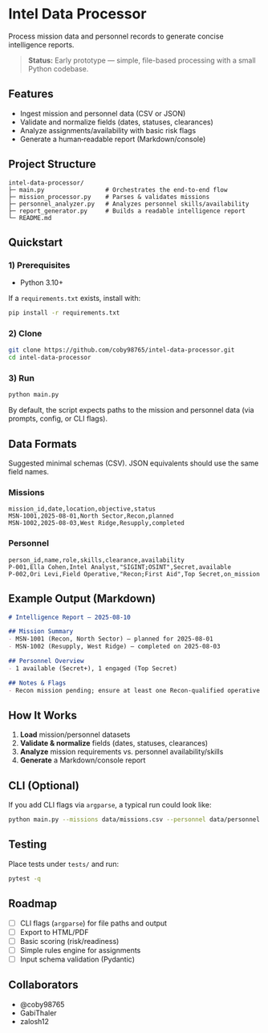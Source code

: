# Intel Data Processor

Process mission data and personnel records to generate concise intelligence reports.

> **Status:** Early prototype — simple, file-based processing with a small Python codebase.

## Features
- Ingest mission and personnel data (CSV or JSON)
- Validate and normalize fields (dates, statuses, clearances)
- Analyze assignments/availability with basic risk flags
- Generate a human‑readable report (Markdown/console)

## Project Structure
```
intel-data-processor/
├─ main.py                 # Orchestrates the end-to-end flow
├─ mission_processor.py    # Parses & validates missions
├─ personnel_analyzer.py   # Analyzes personnel skills/availability
├─ report_generator.py     # Builds a readable intelligence report
└─ README.md
```

## Quickstart

### 1) Prerequisites
- Python 3.10+

If a `requirements.txt` exists, install with:
```bash
pip install -r requirements.txt
```

### 2) Clone
```bash
git clone https://github.com/coby98765/intel-data-processor.git
cd intel-data-processor
```

### 3) Run
```bash
python main.py
```
By default, the script expects paths to the mission and personnel data (via prompts, config, or CLI flags).

## Data Formats

Suggested minimal schemas (CSV). JSON equivalents should use the same field names.

### Missions
```csv
mission_id,date,location,objective,status
MSN-1001,2025-08-01,North Sector,Recon,planned
MSN-1002,2025-08-03,West Ridge,Resupply,completed
```

### Personnel
```csv
person_id,name,role,skills,clearance,availability
P-001,Ella Cohen,Intel Analyst,"SIGINT;OSINT",Secret,available
P-002,Ori Levi,Field Operative,"Recon;First Aid",Top Secret,on_mission
```

## Example Output (Markdown)
```markdown
# Intelligence Report — 2025-08-10

## Mission Summary
- MSN-1001 (Recon, North Sector) — planned for 2025-08-01
- MSN-1002 (Resupply, West Ridge) — completed on 2025-08-03

## Personnel Overview
- 1 available (Secret+), 1 engaged (Top Secret)

## Notes & Flags
- Recon mission pending; ensure at least one Recon-qualified operative is available 24h prior.
```

## How It Works
1. **Load** mission/personnel datasets
2. **Validate & normalize** fields (dates, statuses, clearances)
3. **Analyze** mission requirements vs. personnel availability/skills
4. **Generate** a Markdown/console report

## CLI (Optional)
If you add CLI flags via `argparse`, a typical run could look like:
```bash
python main.py --missions data/missions.csv --personnel data/personnel.csv --out report.md
```

## Testing
Place tests under `tests/` and run:
```bash
pytest -q
```

## Roadmap
- [ ] CLI flags (`argparse`) for file paths and output
- [ ] Export to HTML/PDF
- [ ] Basic scoring (risk/readiness)
- [ ] Simple rules engine for assignments
- [ ] Input schema validation (Pydantic)

## Collaborators
- @coby98765
- GabiThaler
- zalosh12

